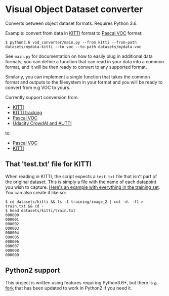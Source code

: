 # Visual Object Dataset converter

Converts between object dataset formats. Requires Python 3.6.

Example: convert from data in [KITTI](http://www.cvlibs.net/datasets/kitti/eval_object.php) format to
[Pascal VOC](http://host.robots.ox.ac.uk/pascal/VOC/voc2012/htmldoc/index.html) format:

```
$ python3.6 vod_converter/main.py --from kitti --from-path datasets/mydata-kitti --to voc --to-path datasets/mydata-voc
```

See `main.py` for documentation on how to easily plug in additional data formats; you can define a function
that can read in your data into a common format, and it will be then ready to convert to any supported format.

Similarly, you can implement a single function that takes the common format and outputs to the filesystem in
your format and you will be ready to convert from e.g VOC to yours.

Currently support conversion from:

- [KITTI](http://www.cvlibs.net/datasets/kitti/eval_object.php)
- [KITTI tracking](http://www.cvlibs.net/datasets/kitti/eval_tracking.php)
- [Pascal VOC](http://host.robots.ox.ac.uk/pascal/VOC/voc2012/htmldoc/index.html)
- [Udacity CrowdAI and AUTTI](https://github.com/udacity/self-driving-car/tree/master/annotations)

to:

- [Pascal VOC](http://host.robots.ox.ac.uk/pascal/VOC/voc2012/htmldoc/index.html)
- [KITTI](http://www.cvlibs.net/datasets/kitti/eval_object.php)

## That 'test.txt' file for KITTI

When reading in KITTI, the script expects a `test.txt` file that isn't part of the original dataset. This is simply a file with the name of each datapoint you wish to capture. [Here's an example with everything in the training set](https://github.com/umautobots/vod-converter/files/1139276/train.txt). You can also create it like so:

```
$ cd datasets/kitti && ls -1 training/image_2 | cut -d. -f1 > train.txt && cd -
$ head datasets/kitti/train.txt
000000
000001
000002
000003
000004
000005
000006
000007
000008
000009
```

## Python2 support

This project is written using features requiring Python3.6+, but there is [a fork](https://github.com/nghiattran/vod-converter) that has been updated to work in Python2 if you need it.

